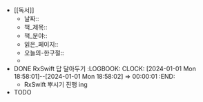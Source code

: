 - [[독서]]
	- 날짜::
	- 책_제목::
	- 책_분야::
	- 읽은_페이지::
	- 오늘의-한구절::
	-
- DONE RxSwift 답 달아두기
  :LOGBOOK:
  CLOCK: [2024-01-01 Mon 18:58:01]--[2024-01-01 Mon 18:58:02] =>  00:00:01
  :END:
	- RxSwift 뿌시기 진행 ing
- TODO
